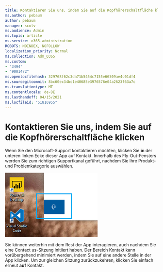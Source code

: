 ```yaml
---
title: Kontaktieren Sie uns, indem Sie auf die Kopfhörerschaltfläche klicken
ms.author: pebaum
author: pebaum
manager: scotv
ms.audience: Admin
ms.topic: article
ms.service: o365-administration
ROBOTS: NOINDEX, NOFOLLOW
localization_priority: Normal
ms.collection: Adm_O365
ms.custom:
- "3494"
- "9001472"
ms.openlocfilehash: 329768f62c3da71b5454c7155e66509ae4c01df4
ms.sourcegitcommit: 8bc60ec34bc1e40685e3976576e04a2623f63a7c
ms.translationtype: MT
ms.contentlocale: de-DE
ms.lasthandoff: 04/15/2021
ms.locfileid: "51816955"
---
```

# <a name="contact-us-by-clicking-the-headphone-button"></a>Kontaktieren Sie uns, indem Sie auf die Kopfhörerschaltfläche klicken

Wenn Sie den Microsoft-Support kontaktieren möchten, klicken Sie **in** der unteren linken Ecke dieser App auf Kontakt. Innerhalb des Fly-Out-Fensters werden Sie zum richtigen Supportkanal geführt, nachdem Sie Ihre Produkt- und Problemkategorie auswählen.

![Kontaktieren Sie uns, indem Sie auf das Kopfhörersymbol klicken.](media/contact-us-headphone-icon.png)

Sie können weiterhin mit dem Rest der App interagieren, auch nachdem Sie eine Contact us-Sitzung initiiert haben. Der Bereich Kontakt kann vorübergehend minimiert werden, indem Sie auf eine andere Stelle in der App klicken. Um zur gleichen Sitzung zurückzukehren, klicken Sie einfach erneut **auf** Kontakt.
